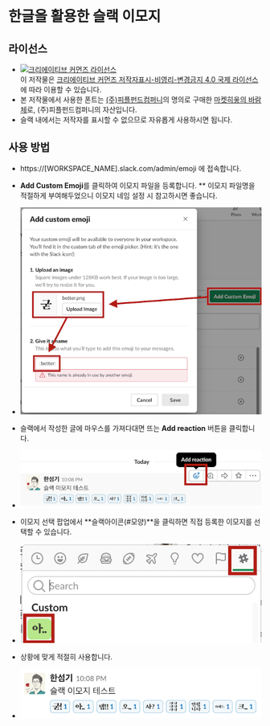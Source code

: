 # 한글을 활용한 슬랙 이모지

## 라이선스
* <a rel="license" href="http://creativecommons.org/licenses/by-nc-nd/4.0/"><img alt="크리에이티브 커먼즈 라이선스" style="border-width:0" src="https://i.creativecommons.org/l/by-nc-nd/4.0/88x31.png" /></a><br />이 저작물은 <a rel="license" href="http://creativecommons.org/licenses/by-nc-nd/4.0/">크리에이티브 커먼즈 저작자표시-비영리-변경금지 4.0 국제 라이선스</a>에 따라 이용할 수 있습니다.
* 본 저작물에서 사용한 폰트는 [(주)피플펀드컴퍼니](https://www.peoplefund.co.kr/team/)의 명의로 구매한 [마켓히읗의 바람체](http://markethiut.com/product/detail.html?product_no=31)로, (주)피플펀드컴퍼니의 자산입니다.
* 슬랙 내에서는 저작자를 표시할 수 없으므로 자유롭게 사용하시면 됩니다.

## 사용 방법
* https://[WORKSPACE_NAME].slack.com/admin/emoji 에 접속합니다.

* **Add Custom Emoji**를 클릭하여 이모지 파일을 등록합니다.
** 이모지 파일명을 적절하게 부여해두었으니 이모지 네임 설정 시 참고하시면 좋습니다.
* ![](./samples/slack-emoji-kr-manual01.png)

* 슬랙에서 작성한 글에 마우스를 가져다대면 뜨는 **Add reaction** 버튼을 클릭합니다.
* ![](./samples/slack-emoji-kr-manual02.png)

* 이모지 선택 팝업에서 **슬랙아이콘(#모양)**을 클릭하면 직접 등록한 이모지를 선택할 수 있습니다.
* ![](./samples/slack-emoji-kr-manual03.png)

* 상황에 맞게 적절히 사용합니다.
* ![](./samples/slack-emoji-kr-manual04.png)

